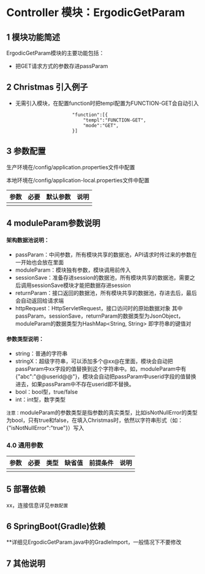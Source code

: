 # Controller 模块：ErgodicGetParam

## 1 模块功能简述

ErgodicGetParam模块的主要功能包括：
- 把GET请求方式的参数存进passParam


## 2 Christmas 引入例子

- 无需引入模块，在配置function时把templ配置为FUNCTION-GET会自动引入

```
                        "function":[{
                        	"templ":"FUNCTION-GET",
                        	"mode":"GET",
                        }]
```


## 3 参数配置

生产环境在/config/application.properties文件中配置

本地环境在/config/application-local.properties文件中配置

| 参数                                | 必要 | 默认参数 | 说明                                               |
| ----------------------------------- | ---- | -------- | -------------------------------------------------- |
|                                     |      |          |                                                     |


## 4 moduleParam参数说明

#### 架构数据池说明：
- passParam：中间参数，所有模块共享的数据池，API请求时传过来的参数在一开始也会放在里面
- moduleParam：模块独有参数，模块调用前传入
- sessionSave：准备存进session的数据池，所有模块共享的数据池，需要之后调用sessionSave模块才能把数据存进session
- returnParam：接口返回的数据池，所有模块共享的数据池，存进去后，最后会自动返回给请求端
- httpRequest：HttpServletRequest，接口访问时的原始数据对象
其中passParam，sessionSave，returnParam的数据类型为JsonObject，moduleParam的数据类型为HashMap<String, String> 即字符串的键值对

#### 参数类型说明：

- string：普通的字符串
- stringX：超级字符串，可以添加多个@xx@在里面，模块会自动把passParam中xx字段的值替换到这个字符串中。如，moduleParam中有{"abc":"@@userid@@"}，模块会自动把passParam中userid字段的值替换进去，如果passParam中不存在userid即不替换。
- bool：bool型，true/false
- int：int型，数字类型

`注意：`moduleParam的参数类型是指参数的真实类型，比如isNotNullError的类型为bool，只有true和false，在填入Christmas时，依然以字符串形式（如：{"isNotNullError":"true"}）写入
### 4.0 通用参数

| 参数    | 必要 | 类型   | 缺省值 | 前提条件 | 说明                                                      |
| ------- | ---- | ------ | ------ | -------- | --------------------------------------------------------- |
|        |        |      |        |          |   |


## 5 部署依赖

xx，连接信息详见`参数配置`

## 6 SpringBoot(Gradle)依赖
**详细见ErgodicGetParam.java中的GradleImport，一般情况下不要修改

## 7 其他说明
